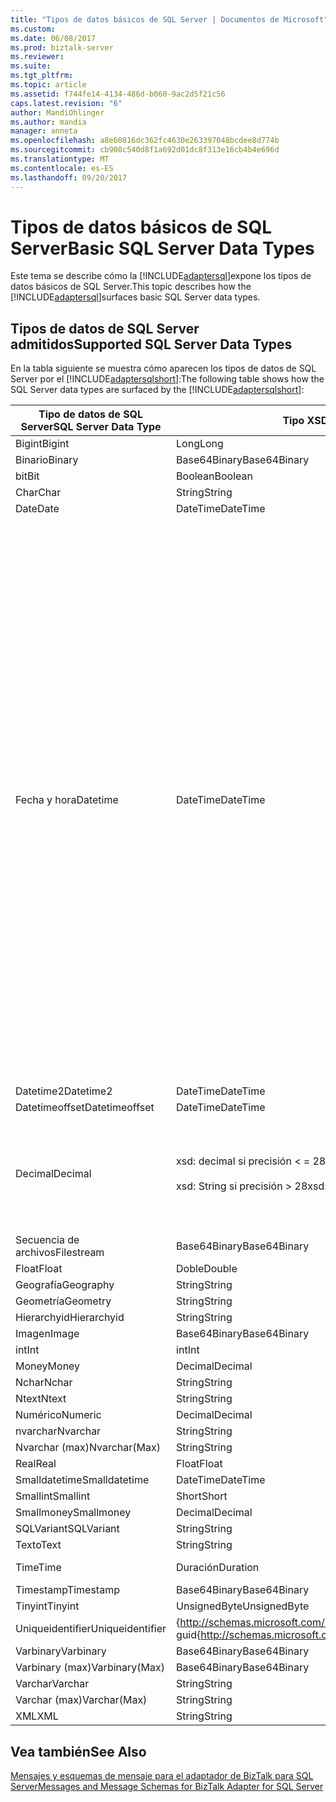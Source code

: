 ```yaml
---
title: "Tipos de datos básicos de SQL Server | Documentos de Microsoft"
ms.custom: 
ms.date: 06/08/2017
ms.prod: biztalk-server
ms.reviewer: 
ms.suite: 
ms.tgt_pltfrm: 
ms.topic: article
ms.assetid: f744fe14-4134-486d-b060-9ac2d5f21c56
caps.latest.revision: "6"
author: MandiOhlinger
ms.author: mandia
manager: anneta
ms.openlocfilehash: a8e60816dc362fc4630e263397048bcdee8d774b
ms.sourcegitcommit: cb908c540d8f1a692d01dc8f313e16cb4b4e696d
ms.translationtype: MT
ms.contentlocale: es-ES
ms.lasthandoff: 09/20/2017
---
```

# <a name="basic-sql-server-data-types"></a><span data-ttu-id="08356-102">Tipos de datos básicos de SQL Server</span><span class="sxs-lookup"><span data-stu-id="08356-102">Basic SQL Server Data Types</span></span>
<span data-ttu-id="08356-103">Este tema se describe cómo la [!INCLUDE[adaptersql](../../includes/adaptersql-md.md)]expone los tipos de datos básicos de SQL Server.</span><span class="sxs-lookup"><span data-stu-id="08356-103">This topic describes how the [!INCLUDE[adaptersql](../../includes/adaptersql-md.md)]surfaces basic SQL Server data types.</span></span>  
  
## <a name="supported-sql-server-data-types"></a><span data-ttu-id="08356-104">Tipos de datos de SQL Server admitidos</span><span class="sxs-lookup"><span data-stu-id="08356-104">Supported SQL Server Data Types</span></span>  
 <span data-ttu-id="08356-105">En la tabla siguiente se muestra cómo aparecen los tipos de datos de SQL Server por el [!INCLUDE[adaptersqlshort](../../includes/adaptersqlshort-md.md)]:</span><span class="sxs-lookup"><span data-stu-id="08356-105">The following table shows how the SQL Server data types are surfaced by the [!INCLUDE[adaptersqlshort](../../includes/adaptersqlshort-md.md)]:</span></span>  
  
|<span data-ttu-id="08356-106">Tipo de datos de SQL Server</span><span class="sxs-lookup"><span data-stu-id="08356-106">SQL Server Data Type</span></span>|<span data-ttu-id="08356-107">Tipo XSD</span><span class="sxs-lookup"><span data-stu-id="08356-107">XSD type</span></span>|<span data-ttu-id="08356-108">Tipo de .NET</span><span class="sxs-lookup"><span data-stu-id="08356-108">.NET type</span></span>|<span data-ttu-id="08356-109">Comentarios</span><span class="sxs-lookup"><span data-stu-id="08356-109">Comments</span></span>|  
|--------------------------|--------------|---------------|--------------|  
|<span data-ttu-id="08356-110">Bigint</span><span class="sxs-lookup"><span data-stu-id="08356-110">Bigint</span></span>|<span data-ttu-id="08356-111">Long</span><span class="sxs-lookup"><span data-stu-id="08356-111">Long</span></span>|<span data-ttu-id="08356-112">Long</span><span class="sxs-lookup"><span data-stu-id="08356-112">Long</span></span>|-|  
|<span data-ttu-id="08356-113">Binario</span><span class="sxs-lookup"><span data-stu-id="08356-113">Binary</span></span>|<span data-ttu-id="08356-114">Base64Binary</span><span class="sxs-lookup"><span data-stu-id="08356-114">Base64Binary</span></span>|<span data-ttu-id="08356-115">Byte[]</span><span class="sxs-lookup"><span data-stu-id="08356-115">Byte[]</span></span>|-|  
|<span data-ttu-id="08356-116">bit</span><span class="sxs-lookup"><span data-stu-id="08356-116">Bit</span></span>|<span data-ttu-id="08356-117">Boolean</span><span class="sxs-lookup"><span data-stu-id="08356-117">Boolean</span></span>|<span data-ttu-id="08356-118">Bool</span><span class="sxs-lookup"><span data-stu-id="08356-118">Bool</span></span>|-|  
|<span data-ttu-id="08356-119">Char</span><span class="sxs-lookup"><span data-stu-id="08356-119">Char</span></span>|<span data-ttu-id="08356-120">String</span><span class="sxs-lookup"><span data-stu-id="08356-120">String</span></span>|<span data-ttu-id="08356-121">String</span><span class="sxs-lookup"><span data-stu-id="08356-121">String</span></span>|-|  
|<span data-ttu-id="08356-122">Date</span><span class="sxs-lookup"><span data-stu-id="08356-122">Date</span></span>|<span data-ttu-id="08356-123">DateTime</span><span class="sxs-lookup"><span data-stu-id="08356-123">DateTime</span></span>|<span data-ttu-id="08356-124">DateTime</span><span class="sxs-lookup"><span data-stu-id="08356-124">DateTime</span></span>|-|  
|<span data-ttu-id="08356-125">Fecha y hora</span><span class="sxs-lookup"><span data-stu-id="08356-125">Datetime</span></span>|<span data-ttu-id="08356-126">DateTime</span><span class="sxs-lookup"><span data-stu-id="08356-126">DateTime</span></span>|<span data-ttu-id="08356-127">DateTime</span><span class="sxs-lookup"><span data-stu-id="08356-127">DateTime</span></span>|<span data-ttu-id="08356-128">Al escribir datos en un campo de fecha y hora, el adaptador siempre almacena la hora en GMT.</span><span class="sxs-lookup"><span data-stu-id="08356-128">While writing data to a Datetime field, the adapter always stores the time in GMT.</span></span> <span data-ttu-id="08356-129">Si se especifica la información de zona horaria, el adaptador usa para convertir el valor en un valor válido de GMT y lo escribe en la tabla de base de datos.</span><span class="sxs-lookup"><span data-stu-id="08356-129">If you specify the time-zone information, the adapter uses that to convert the value to a valid GMT value, and writes it to the database table.</span></span> <span data-ttu-id="08356-130">Por ejemplo, 12/31/2008T23:59:59 + 5:30 se escribe en la tabla como 31/12/2008 6:29:59 PM.</span><span class="sxs-lookup"><span data-stu-id="08356-130">For example, 12/31/2008T23:59:59+5:30 is written to the table as 12/31/2008 6:29:59 PM.</span></span><br /><br /> <span data-ttu-id="08356-131">Sin embargo, si no se especifica la información de zona horaria, el adaptador tiene en cuenta el valor sea ya GMT y escribe el mismo valor en la tabla.</span><span class="sxs-lookup"><span data-stu-id="08356-131">However, if you do not specify the time-zone information, the adapter considers the value to be in GMT already, and writes the same value to the table.</span></span> <span data-ttu-id="08356-132">Por ejemplo, 12/31/2008T23:59:59 se escribe en la tabla como 31/12/2008 11:59:59 PM.</span><span class="sxs-lookup"><span data-stu-id="08356-132">For example, 12/31/2008T23:59:59 is written to the table as 12/31/2008 11:59:59 PM.</span></span>|  
|<span data-ttu-id="08356-133">Datetime2</span><span class="sxs-lookup"><span data-stu-id="08356-133">Datetime2</span></span>|<span data-ttu-id="08356-134">DateTime</span><span class="sxs-lookup"><span data-stu-id="08356-134">DateTime</span></span>|<span data-ttu-id="08356-135">DateTime</span><span class="sxs-lookup"><span data-stu-id="08356-135">DateTime</span></span>|-|  
|<span data-ttu-id="08356-136">Datetimeoffset</span><span class="sxs-lookup"><span data-stu-id="08356-136">Datetimeoffset</span></span>|<span data-ttu-id="08356-137">DateTime</span><span class="sxs-lookup"><span data-stu-id="08356-137">DateTime</span></span>|<span data-ttu-id="08356-138">DateTime</span><span class="sxs-lookup"><span data-stu-id="08356-138">DateTime</span></span>|-|  
|<span data-ttu-id="08356-139">Decimal</span><span class="sxs-lookup"><span data-stu-id="08356-139">Decimal</span></span>|<span data-ttu-id="08356-140">xsd: decimal si precisión < = 28</span><span class="sxs-lookup"><span data-stu-id="08356-140">xsd:decimal if precision <= 28</span></span><br /><br /> <span data-ttu-id="08356-141">xsd: String si precisión > 28</span><span class="sxs-lookup"><span data-stu-id="08356-141">xsd:string if precision > 28</span></span>|<span data-ttu-id="08356-142">Decimal si precisión < = 28</span><span class="sxs-lookup"><span data-stu-id="08356-142">Decimal if precision <= 28</span></span><br /><br /> <span data-ttu-id="08356-143">La cadena si precisión > 28</span><span class="sxs-lookup"><span data-stu-id="08356-143">String if precision > 28</span></span>|-|  
|<span data-ttu-id="08356-144">Secuencia de archivos</span><span class="sxs-lookup"><span data-stu-id="08356-144">Filestream</span></span>|<span data-ttu-id="08356-145">Base64Binary</span><span class="sxs-lookup"><span data-stu-id="08356-145">Base64Binary</span></span>|<span data-ttu-id="08356-146">Byte[]</span><span class="sxs-lookup"><span data-stu-id="08356-146">Byte[]</span></span>|-|  
|<span data-ttu-id="08356-147">Float</span><span class="sxs-lookup"><span data-stu-id="08356-147">Float</span></span>|<span data-ttu-id="08356-148">Doble</span><span class="sxs-lookup"><span data-stu-id="08356-148">Double</span></span>|<span data-ttu-id="08356-149">Doble</span><span class="sxs-lookup"><span data-stu-id="08356-149">Double</span></span>|-|  
|<span data-ttu-id="08356-150">Geografía</span><span class="sxs-lookup"><span data-stu-id="08356-150">Geography</span></span>|<span data-ttu-id="08356-151">String</span><span class="sxs-lookup"><span data-stu-id="08356-151">String</span></span>|<span data-ttu-id="08356-152">String</span><span class="sxs-lookup"><span data-stu-id="08356-152">String</span></span>|-|  
|<span data-ttu-id="08356-153">Geometría</span><span class="sxs-lookup"><span data-stu-id="08356-153">Geometry</span></span>|<span data-ttu-id="08356-154">String</span><span class="sxs-lookup"><span data-stu-id="08356-154">String</span></span>|<span data-ttu-id="08356-155">String</span><span class="sxs-lookup"><span data-stu-id="08356-155">String</span></span>|-|  
|<span data-ttu-id="08356-156">Hierarchyid</span><span class="sxs-lookup"><span data-stu-id="08356-156">Hierarchyid</span></span>|<span data-ttu-id="08356-157">String</span><span class="sxs-lookup"><span data-stu-id="08356-157">String</span></span>|<span data-ttu-id="08356-158">String</span><span class="sxs-lookup"><span data-stu-id="08356-158">String</span></span>|-|  
|<span data-ttu-id="08356-159">Imagen</span><span class="sxs-lookup"><span data-stu-id="08356-159">Image</span></span>|<span data-ttu-id="08356-160">Base64Binary</span><span class="sxs-lookup"><span data-stu-id="08356-160">Base64Binary</span></span>|<span data-ttu-id="08356-161">Byte[]</span><span class="sxs-lookup"><span data-stu-id="08356-161">Byte[]</span></span>|-|  
|<span data-ttu-id="08356-162">int</span><span class="sxs-lookup"><span data-stu-id="08356-162">Int</span></span>|<span data-ttu-id="08356-163">int</span><span class="sxs-lookup"><span data-stu-id="08356-163">Int</span></span>|<span data-ttu-id="08356-164">int</span><span class="sxs-lookup"><span data-stu-id="08356-164">Int</span></span>|-|  
|<span data-ttu-id="08356-165">Money</span><span class="sxs-lookup"><span data-stu-id="08356-165">Money</span></span>|<span data-ttu-id="08356-166">Decimal</span><span class="sxs-lookup"><span data-stu-id="08356-166">Decimal</span></span>|<span data-ttu-id="08356-167">Decimal</span><span class="sxs-lookup"><span data-stu-id="08356-167">Decimal</span></span>|-|  
|<span data-ttu-id="08356-168">Nchar</span><span class="sxs-lookup"><span data-stu-id="08356-168">Nchar</span></span>|<span data-ttu-id="08356-169">String</span><span class="sxs-lookup"><span data-stu-id="08356-169">String</span></span>|<span data-ttu-id="08356-170">String</span><span class="sxs-lookup"><span data-stu-id="08356-170">String</span></span>|-|  
|<span data-ttu-id="08356-171">Ntext</span><span class="sxs-lookup"><span data-stu-id="08356-171">Ntext</span></span>|<span data-ttu-id="08356-172">String</span><span class="sxs-lookup"><span data-stu-id="08356-172">String</span></span>|<span data-ttu-id="08356-173">String</span><span class="sxs-lookup"><span data-stu-id="08356-173">String</span></span>|-|  
|<span data-ttu-id="08356-174">Numérico</span><span class="sxs-lookup"><span data-stu-id="08356-174">Numeric</span></span>|<span data-ttu-id="08356-175">Decimal</span><span class="sxs-lookup"><span data-stu-id="08356-175">Decimal</span></span>|<span data-ttu-id="08356-176">Decimal</span><span class="sxs-lookup"><span data-stu-id="08356-176">Decimal</span></span>|-|  
|<span data-ttu-id="08356-177">nvarchar</span><span class="sxs-lookup"><span data-stu-id="08356-177">Nvarchar</span></span>|<span data-ttu-id="08356-178">String</span><span class="sxs-lookup"><span data-stu-id="08356-178">String</span></span>|<span data-ttu-id="08356-179">String</span><span class="sxs-lookup"><span data-stu-id="08356-179">String</span></span>|-|  
|<span data-ttu-id="08356-180">Nvarchar (max)</span><span class="sxs-lookup"><span data-stu-id="08356-180">Nvarchar(Max)</span></span>|<span data-ttu-id="08356-181">String</span><span class="sxs-lookup"><span data-stu-id="08356-181">String</span></span>|<span data-ttu-id="08356-182">String</span><span class="sxs-lookup"><span data-stu-id="08356-182">String</span></span>|-|  
|<span data-ttu-id="08356-183">Real</span><span class="sxs-lookup"><span data-stu-id="08356-183">Real</span></span>|<span data-ttu-id="08356-184">Float</span><span class="sxs-lookup"><span data-stu-id="08356-184">Float</span></span>|<span data-ttu-id="08356-185">Float</span><span class="sxs-lookup"><span data-stu-id="08356-185">Float</span></span>|-|  
|<span data-ttu-id="08356-186">Smalldatetime</span><span class="sxs-lookup"><span data-stu-id="08356-186">Smalldatetime</span></span>|<span data-ttu-id="08356-187">DateTime</span><span class="sxs-lookup"><span data-stu-id="08356-187">DateTime</span></span>|<span data-ttu-id="08356-188">DateTime</span><span class="sxs-lookup"><span data-stu-id="08356-188">DateTime</span></span>|-|  
|<span data-ttu-id="08356-189">Smallint</span><span class="sxs-lookup"><span data-stu-id="08356-189">Smallint</span></span>|<span data-ttu-id="08356-190">Short</span><span class="sxs-lookup"><span data-stu-id="08356-190">Short</span></span>|<span data-ttu-id="08356-191">Short</span><span class="sxs-lookup"><span data-stu-id="08356-191">Short</span></span>|-|  
|<span data-ttu-id="08356-192">Smallmoney</span><span class="sxs-lookup"><span data-stu-id="08356-192">Smallmoney</span></span>|<span data-ttu-id="08356-193">Decimal</span><span class="sxs-lookup"><span data-stu-id="08356-193">Decimal</span></span>|<span data-ttu-id="08356-194">Decimal</span><span class="sxs-lookup"><span data-stu-id="08356-194">Decimal</span></span>|-|  
|<span data-ttu-id="08356-195">SQLVariant</span><span class="sxs-lookup"><span data-stu-id="08356-195">SQLVariant</span></span>|<span data-ttu-id="08356-196">String</span><span class="sxs-lookup"><span data-stu-id="08356-196">String</span></span>|<span data-ttu-id="08356-197">String</span><span class="sxs-lookup"><span data-stu-id="08356-197">String</span></span>|-|  
|<span data-ttu-id="08356-198">Texto</span><span class="sxs-lookup"><span data-stu-id="08356-198">Text</span></span>|<span data-ttu-id="08356-199">String</span><span class="sxs-lookup"><span data-stu-id="08356-199">String</span></span>|<span data-ttu-id="08356-200">String</span><span class="sxs-lookup"><span data-stu-id="08356-200">String</span></span>|-|  
|<span data-ttu-id="08356-201">Time</span><span class="sxs-lookup"><span data-stu-id="08356-201">Time</span></span>|<span data-ttu-id="08356-202">Duración</span><span class="sxs-lookup"><span data-stu-id="08356-202">Duration</span></span>|<span data-ttu-id="08356-203">intervalo de tiempo</span><span class="sxs-lookup"><span data-stu-id="08356-203">Timespan</span></span>|-|  
|<span data-ttu-id="08356-204">Timestamp</span><span class="sxs-lookup"><span data-stu-id="08356-204">Timestamp</span></span>|<span data-ttu-id="08356-205">Base64Binary</span><span class="sxs-lookup"><span data-stu-id="08356-205">Base64Binary</span></span>|<span data-ttu-id="08356-206">Byte[]</span><span class="sxs-lookup"><span data-stu-id="08356-206">Byte[]</span></span>|-|  
|<span data-ttu-id="08356-207">Tinyint</span><span class="sxs-lookup"><span data-stu-id="08356-207">Tinyint</span></span>|<span data-ttu-id="08356-208">UnsignedByte</span><span class="sxs-lookup"><span data-stu-id="08356-208">UnsignedByte</span></span>|<span data-ttu-id="08356-209">Byte</span><span class="sxs-lookup"><span data-stu-id="08356-209">Byte</span></span>|-|  
|<span data-ttu-id="08356-210">Uniqueidentifier</span><span class="sxs-lookup"><span data-stu-id="08356-210">Uniqueidentifier</span></span>|<span data-ttu-id="08356-211">{http://schemas.microsoft.com/2003/10/Serialization/}: guid</span><span class="sxs-lookup"><span data-stu-id="08356-211">{http://schemas.microsoft.com/2003/10/Serialization/}:guid</span></span>|<span data-ttu-id="08356-212">Guid</span><span class="sxs-lookup"><span data-stu-id="08356-212">Guid</span></span>|-|  
|<span data-ttu-id="08356-213">Varbinary</span><span class="sxs-lookup"><span data-stu-id="08356-213">Varbinary</span></span>|<span data-ttu-id="08356-214">Base64Binary</span><span class="sxs-lookup"><span data-stu-id="08356-214">Base64Binary</span></span>|<span data-ttu-id="08356-215">Byte[]</span><span class="sxs-lookup"><span data-stu-id="08356-215">Byte[]</span></span>|-|  
|<span data-ttu-id="08356-216">Varbinary (max)</span><span class="sxs-lookup"><span data-stu-id="08356-216">Varbinary(Max)</span></span>|<span data-ttu-id="08356-217">Base64Binary</span><span class="sxs-lookup"><span data-stu-id="08356-217">Base64Binary</span></span>|<span data-ttu-id="08356-218">Byte[]</span><span class="sxs-lookup"><span data-stu-id="08356-218">Byte[]</span></span>|-|  
|<span data-ttu-id="08356-219">Varchar</span><span class="sxs-lookup"><span data-stu-id="08356-219">Varchar</span></span>|<span data-ttu-id="08356-220">String</span><span class="sxs-lookup"><span data-stu-id="08356-220">String</span></span>|<span data-ttu-id="08356-221">String</span><span class="sxs-lookup"><span data-stu-id="08356-221">String</span></span>|-|  
|<span data-ttu-id="08356-222">Varchar (max)</span><span class="sxs-lookup"><span data-stu-id="08356-222">Varchar(Max)</span></span>|<span data-ttu-id="08356-223">String</span><span class="sxs-lookup"><span data-stu-id="08356-223">String</span></span>|<span data-ttu-id="08356-224">String</span><span class="sxs-lookup"><span data-stu-id="08356-224">String</span></span>|-|  
|<span data-ttu-id="08356-225">XML</span><span class="sxs-lookup"><span data-stu-id="08356-225">XML</span></span>|<span data-ttu-id="08356-226">String</span><span class="sxs-lookup"><span data-stu-id="08356-226">String</span></span>|<span data-ttu-id="08356-227">String</span><span class="sxs-lookup"><span data-stu-id="08356-227">String</span></span>|-|  
  
## <a name="see-also"></a><span data-ttu-id="08356-228">Vea también</span><span class="sxs-lookup"><span data-stu-id="08356-228">See Also</span></span>  
 [<span data-ttu-id="08356-229">Mensajes y esquemas de mensaje para el adaptador de BizTalk para SQL Server</span><span class="sxs-lookup"><span data-stu-id="08356-229">Messages and Message Schemas for BizTalk Adapter for SQL Server</span></span>](../../adapters-and-accelerators/adapter-sql/messages-and-message-schemas-for-biztalk-adapter-for-sql-server.md)
